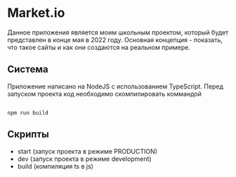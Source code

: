 # Market.io

Данное приложения является моим школьным проектом,
который будет представлен в конце мая в 2022 году.
Основная концепция - показать, что такое сайты и
как они создаются на реальном примере.

## Система

Приложение написано на NodeJS с использованием
TypeScript. Перед запуском проекта код необходимо
скомпилировать коммандой

```

npm run build

```

## Скрипты

- start (запуск проекта в режиме PRODUCTION)
- dev (запуск проекта в режиме development)
- build (компиляция ts в js)
